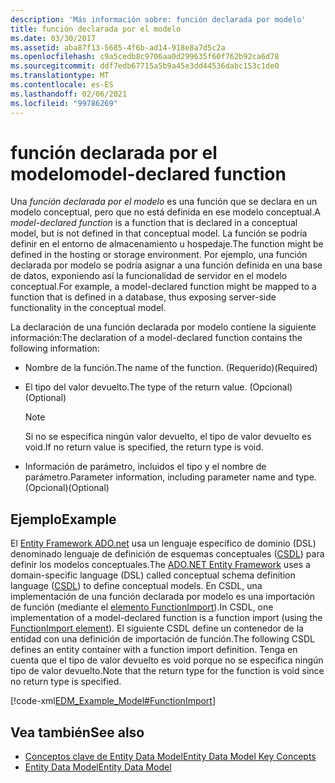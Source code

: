 ```yaml
---
description: 'Más información sobre: función declarada por modelo'
title: función declarada por el modelo
ms.date: 03/30/2017
ms.assetid: aba87f13-5685-4f6b-ad14-918e8a7d5c2a
ms.openlocfilehash: c9a5cedb8c9706aa0d299635f60f762b92ca6d78
ms.sourcegitcommit: ddf7edb67715a5b9a45e3dd44536dabc153c1de0
ms.translationtype: MT
ms.contentlocale: es-ES
ms.lasthandoff: 02/06/2021
ms.locfileid: "99786269"
---
```

# <a name="model-declared-function"></a><span data-ttu-id="fdc40-103">función declarada por el modelo</span><span class="sxs-lookup"><span data-stu-id="fdc40-103">model-declared function</span></span>

<span data-ttu-id="fdc40-104">Una *función declarada por el modelo* es una función que se declara en un modelo conceptual, pero que no está definida en ese modelo conceptual.</span><span class="sxs-lookup"><span data-stu-id="fdc40-104">A *model-declared function* is a function that is declared in a conceptual model, but is not defined in that conceptual model.</span></span> <span data-ttu-id="fdc40-105">La función se podría definir en el entorno de almacenamiento u hospedaje.</span><span class="sxs-lookup"><span data-stu-id="fdc40-105">The function might be defined in the hosting or storage environment.</span></span> <span data-ttu-id="fdc40-106">Por ejemplo, una función declarada por modelo se podría asignar a una función definida en una base de datos, exponiendo así la funcionalidad de servidor en el modelo conceptual.</span><span class="sxs-lookup"><span data-stu-id="fdc40-106">For example, a model-declared function might be mapped to a function that is defined in a database, thus exposing server-side functionality in the conceptual model.</span></span>  
  
 <span data-ttu-id="fdc40-107">La declaración de una función declarada por modelo contiene la siguiente información:</span><span class="sxs-lookup"><span data-stu-id="fdc40-107">The declaration of a model-declared function contains the following information:</span></span>  
  
- <span data-ttu-id="fdc40-108">Nombre de la función.</span><span class="sxs-lookup"><span data-stu-id="fdc40-108">The name of the function.</span></span> <span data-ttu-id="fdc40-109">(Requerido)</span><span class="sxs-lookup"><span data-stu-id="fdc40-109">(Required)</span></span>  
  
- <span data-ttu-id="fdc40-110">El tipo del valor devuelto.</span><span class="sxs-lookup"><span data-stu-id="fdc40-110">The type of the return value.</span></span> <span data-ttu-id="fdc40-111">(Opcional)</span><span class="sxs-lookup"><span data-stu-id="fdc40-111">(Optional)</span></span>  
  
    > [!NOTE]
    > <span data-ttu-id="fdc40-112">Si no se especifica ningún valor devuelto, el tipo de valor devuelto es void.</span><span class="sxs-lookup"><span data-stu-id="fdc40-112">If no return value is specified, the return type is void.</span></span>  
  
- <span data-ttu-id="fdc40-113">Información de parámetro, incluidos el tipo y el nombre de parámetro.</span><span class="sxs-lookup"><span data-stu-id="fdc40-113">Parameter information, including parameter name and type.</span></span> <span data-ttu-id="fdc40-114">(Opcional)</span><span class="sxs-lookup"><span data-stu-id="fdc40-114">(Optional)</span></span>  
  
## <a name="example"></a><span data-ttu-id="fdc40-115">Ejemplo</span><span class="sxs-lookup"><span data-stu-id="fdc40-115">Example</span></span>  

 <span data-ttu-id="fdc40-116">El [Entity Framework ADO.net](./ef/index.md) usa un lenguaje específico de dominio (DSL) denominado lenguaje de definición de esquemas conceptuales ([CSDL](/ef/ef6/modeling/designer/advanced/edmx/csdl-spec)) para definir los modelos conceptuales.</span><span class="sxs-lookup"><span data-stu-id="fdc40-116">The [ADO.NET Entity Framework](./ef/index.md) uses a domain-specific language (DSL) called conceptual schema definition language ([CSDL](/ef/ef6/modeling/designer/advanced/edmx/csdl-spec)) to define conceptual models.</span></span> <span data-ttu-id="fdc40-117">En CSDL, una implementación de una función declarada por modelo es una importación de función (mediante el [elemento FunctionImport](/ef/ef6/modeling/designer/advanced/edmx/csdl-spec#functionimport-element-csdl)).</span><span class="sxs-lookup"><span data-stu-id="fdc40-117">In CSDL, one implementation of a model-declared function is a function import (using the [FunctionImport element](/ef/ef6/modeling/designer/advanced/edmx/csdl-spec#functionimport-element-csdl)).</span></span> <span data-ttu-id="fdc40-118">El siguiente CSDL define un contenedor de la entidad con una definición de importación de función.</span><span class="sxs-lookup"><span data-stu-id="fdc40-118">The following CSDL defines an entity container with a function import definition.</span></span> <span data-ttu-id="fdc40-119">Tenga en cuenta que el tipo de valor devuelto es void porque no se especifica ningún tipo de valor devuelto.</span><span class="sxs-lookup"><span data-stu-id="fdc40-119">Note that the return type for the function is void since no return type is specified.</span></span>  
  
 [!code-xml[EDM_Example_Model#FunctionImport](../../../../samples/snippets/xml/VS_Snippets_Data/edm_example_model/xml/books4.edmx#functionimport)]  
  
## <a name="see-also"></a><span data-ttu-id="fdc40-120">Vea también</span><span class="sxs-lookup"><span data-stu-id="fdc40-120">See also</span></span>

- [<span data-ttu-id="fdc40-121">Conceptos clave de Entity Data Model</span><span class="sxs-lookup"><span data-stu-id="fdc40-121">Entity Data Model Key Concepts</span></span>](entity-data-model-key-concepts.md)
- [<span data-ttu-id="fdc40-122">Entity Data Model</span><span class="sxs-lookup"><span data-stu-id="fdc40-122">Entity Data Model</span></span>](entity-data-model.md)
